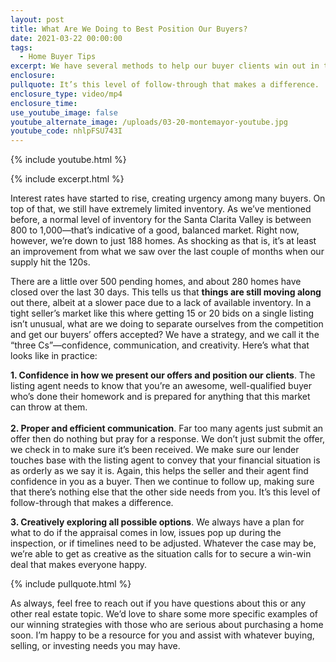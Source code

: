 ```yaml
---
layout: post
title: What Are We Doing to Best Position Our Buyers?
date: 2021-03-22 00:00:00
tags:
  - Home Buyer Tips
excerpt: We have several methods to help our buyer clients win out in this wild market.
enclosure:
pullquote: It’s this level of follow-through that makes a difference.
enclosure_type: video/mp4
enclosure_time:
use_youtube_image: false
youtube_alternate_image: /uploads/03-20-montemayor-youtube.jpg
youtube_code: nhlpFSU743I
---
```

{% include youtube.html %}

{% include excerpt.html %}

Interest rates have started to rise, creating urgency among many buyers. On top of that, we still have extremely limited inventory. As we’ve mentioned before, a normal level of inventory for the Santa Clarita Valley is between 800 to 1,000—that’s indicative of a good, balanced market. Right now, however, we’re down to just 188 homes. As shocking as that is, it’s at least an improvement from what we saw over the last couple of months when our supply hit the 120s.

There are a little over 500 pending homes, and about 280 homes have closed over the last 30 days. This tells us that **things are still moving along** out there, albeit at a slower pace due to a lack of available inventory. In a tight seller’s market like this where getting 15 or 20 bids on a single listing isn’t unusual, what are we doing to separate ourselves from the competition and get our buyers’ offers accepted? We have a strategy, and we call it the “three Cs”—confidence, communication, and creativity. Here’s what that looks like in practice:

**1\. Confidence in how we present our offers and position our clients**. The listing agent needs to know that you’re an awesome, well-qualified buyer who’s done their homework and is prepared for anything that this market can throw at them.<br>&nbsp;<br>**2\. Proper and efficient communication**. Far too many agents just submit an offer then do nothing but pray for a response. We don’t just submit the offer, we check in to make sure it’s been received. We make sure our lender touches base with the listing agent to convey that your financial situation is as orderly as we say it is. Again, this helps the seller and their agent find confidence in you as a buyer. Then we continue to follow up, making sure that there’s nothing else that the other side needs from you. It’s this level of follow-through that makes a difference.

**3\. Creatively exploring all possible options**. We always have a plan for what to do if the appraisal comes in low, issues pop up during the inspection, or if timelines need to be adjusted. Whatever the case may be, we’re able to get as creative as the situation calls for to secure a win-win deal that makes everyone happy.

{% include pullquote.html %}

As always, feel free to reach out if you have questions about this or any other real estate topic. We’d love to share some more specific examples of our winning strategies with those who are serious about purchasing a home soon. I’m happy to be a resource for you and assist with whatever buying, selling, or investing needs you may have.
